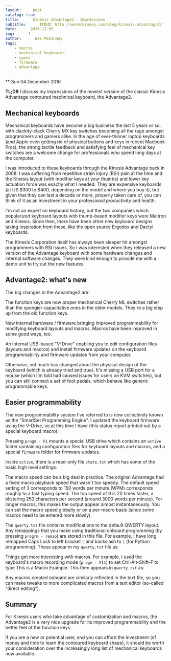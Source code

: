 ```yaml
---
layout:     post
catalog: true
title:      Kinesis Advantage2： Impressions
subtitle:      转载自：http://wesmckinney.com/blog/kinesis-advantage2/
date:      2016-12-05
img:      1
author:      Wes McKinney
tags:
    - macros
    - mechanical keyboards
    - speed
    - firmware
    - advantage
---
```






** Sun 04 December 2016

 

**TL;DR** I discuss my impressions of the newest version of the classic Kinesis
Advantage contoured mechnical keyboard, the Advantage2.

## Mechanical keyboards

Mechanical keyboards have become a big business the last 5 years or so, with
clackity-clack Cherry MX key switches becoming all the rage amongst programmers
and gamers alike. In the age of ever-thinner laptop keyboards (and Apple even
getting rid of physical buttons and keys in recent Macbook Pros), the strong
tactile feedback and satisfying feel of mechanical key switches are a welcome
change for professionals who spend long days at the computer.

I was introduced to these keyboards through the Kinesis Advantage back in
2008. I was suffering from repetitive strain injury (RSI) pain at the time and
the Kinesis layout (with modifier keys at your thumbs) and lower key actuation
force was exactly what I needed. They are expensive keyboards (at US $\$$300 to
$\$$400, depending on the model and where you buy it), but given that they can
last a decade or more, properly taken care of, you can think of it as an
investment in your professional productivity and health.

I'm not an expert on keyboard history, but the two companies which popularized
keyboard layouts with thumb-based modifier keys were Maltron and
Kinesis. Since then, there have been other new keyboard designs taking
inspiration from these, like the open source Ergodox and Dactyl
keyboards.

The Kinesis Corporation itself has always been sleeper hit amongst programmers
with RSI issues. So I was interested when they released a new version of the
Advantage keyboard with some hardware changes and internal software
changes. They were kind enough to provide me with a demo unit to try out the
new features.

## Advantage2: what's new

The big changes in the Advantage2 are:


The function keys are now proper mechanical Cherry ML switches rather than
 the spongier capacitative ones in the older models. They're a big step up
 from the old function keys.


New internal hardware / firmware bringing improved programmability for
 modifying keyboard layouts and macros. Macros have been improved in some good
 ways, too.


An internal USB-based "V-Drive" enabling you to edit configuration files
 (layouts and macros) and install firmware updates on the keyboard
 programmability and firmware updates from your computer.


Otherwise, not much has changed about the physical design of the keyboard
(which is already tried and true). It's missing a USB port for a mouse (which
I'm told had caused issues for users on KVM switches), but you can still
connect a set of foot pedals, which behave like generic programmable keys.

## Easier programmability

The new programmability system I've referred to is now collectively known as
the "SmartSet Programming Engine". I updated the keyboard firmware using
the V-Drive, so at this time I have (this status report printed out by a
special keyboard macro):

Pressing `progm - F1` mounts a special USB drive which contains an `active`
folder containing configuration files for keyboard layouts and macros, and a
special `firmware` folder for firmware updates.

Inside `active`, there is a read-only file `state.txt` which has some of the
basic high level settings.

The macro speed can be a big deal in practice. The original Advantage had a
fixed macro playback speed that wasn't too speedy. The default speed setting of
3 corresponds to 150 words per minute (WPM) corresponds roughly to a fast
typing speed. The top speed of 9 is 20 times faster, a blistering 250
characters per second (around 3000 words per minute). For longer macros, this
makes the output appear almost instantaneously. You can set the macro speed
globally or on a per-macro basis (since some macros need to be entered more
slowly).

The `qwerty.txt` file contains modifications to the default QWERTY layout. Any
remappings that you make using traditional onboard programming (by pressing
`progrm - remap`) are stored in this file. For example, I have long remapped
Caps Lock to left bracket `[` and backslash to `]` (for Python
programming). These appear in my `qwerty.txt` file as:

Things get more interesting with macros. For example, I used the keyboard's
macro recording mode (`progm - F11`) to set Ctrl-Alt-Shift-F to type This is a
Macro Example. This then appears in `qwerty.txt` as:

Any macros created onboard are similarly reflected in the text file, so you can
make tweaks to more complicated macros from a text editor (so-called "direct
editing").

## Summary

For Kinesis users who take advantage of customization and macros, the
Advantage2 is a very nice upgrade for its improved programmability and the
better feel of the function keys.

If you are a new or potential user, and you can afford the investment (of money
and time to learn the contoured keyboard shape), it should be worth your
consideration over the increasingly long list of mechanical keyboards now
available.
